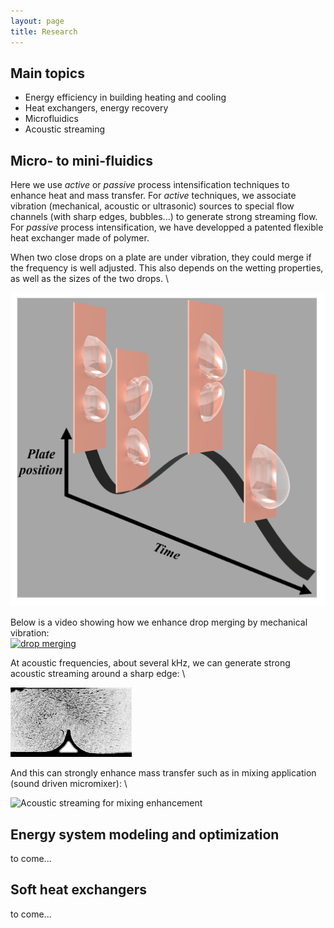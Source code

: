 ```yaml
---
layout: page
title: Research
---
```


## Main topics
- Energy efficiency in building heating and cooling
- Heat exchangers, energy recovery
- Microfluidics
- Acoustic streaming 

## Micro- to mini-fluidics
Here we use *active* or *passive* process intensification techniques to enhance heat and mass transfer. For *active* techniques, we associate vibration (mechanical, acoustic or ultrasonic) sources to special flow channels (with sharp edges, bubbles...) to generate strong streaming flow. For *passive* process intensification, we have developped a patented flexible heat exchanger made of polymer. 

When two close drops on a plate are under vibration, they could merge if the frequency is well adjusted. This also depends on the wetting properties, as well as the sizes of the two drops. \


![Mechanism of drops under vibration](./static/img/vibdropmergecoverfig.png "drop dynamics")



Below is a video showing how we enhance drop merging by mechanical vibration: \
[![drop merging](http://img.youtube.com/vi/OCKlnEh3tEQ/0.jpg)](https://youtu.be/OCKlnEh3tEQ) 


At acoustic frequencies, about several kHz, we can generate strong acoustic streaming around a sharp edge: \ 


![Strong acoustic streaming around sharp edge](./static/img/seasasymstrong.gif "acoustic streaming")



And this can strongly enhance mass transfer such as in mixing application (sound driven micromixer): \

![Acoustic streaming for mixing enhancement](/static/img/seasmixing.png "sound driven micromixer")



<!---COMMENT
- 

[<img src="static/img/seasmixing.png" width="500"/>](image.png)
[<img src="static/img/seasasymstrong.gif" width="500"/>](image.png)
[<img src="static/img/vibdropmergecoverfig.png" width="500"/>](image.png)

--> 


## Energy system modeling and optimization
to come...

## Soft heat exchangers
to come... 

